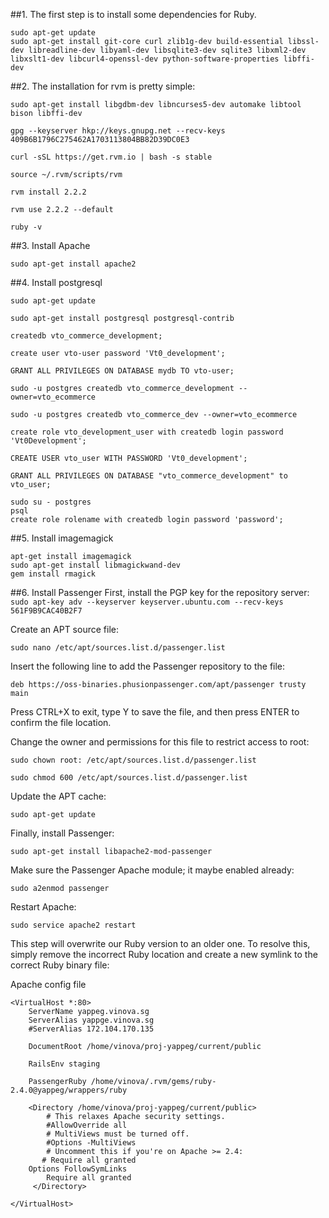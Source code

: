 
##1. The first step is to install some dependencies for Ruby.

```
sudo apt-get update
sudo apt-get install git-core curl zlib1g-dev build-essential libssl-dev libreadline-dev libyaml-dev libsqlite3-dev sqlite3 libxml2-dev libxslt1-dev libcurl4-openssl-dev python-software-properties libffi-dev
```

##2. The installation for rvm is pretty simple:
```
sudo apt-get install libgdbm-dev libncurses5-dev automake libtool bison libffi-dev

gpg --keyserver hkp://keys.gnupg.net --recv-keys 409B6B1796C275462A1703113804BB82D39DC0E3

curl -sSL https://get.rvm.io | bash -s stable

source ~/.rvm/scripts/rvm

rvm install 2.2.2

rvm use 2.2.2 --default

ruby -v
```
##3. Install Apache
```
sudo apt-get install apache2
```

##4. Install postgresql
```
sudo apt-get update

sudo apt-get install postgresql postgresql-contrib

createdb vto_commerce_development;

create user vto-user password 'Vt0_development';

GRANT ALL PRIVILEGES ON DATABASE mydb TO vto-user;

sudo -u postgres createdb vto_commerce_development --owner=vto_ecommerce

sudo -u postgres createdb vto_commerce_dev --owner=vto_ecommerce

create role vto_development_user with createdb login password 'Vt0Development';

CREATE USER vto_user WITH PASSWORD 'Vt0_development';

GRANT ALL PRIVILEGES ON DATABASE "vto_commerce_development" to vto_user;
```

```
sudo su - postgres
psql
create role rolename with createdb login password 'password';
```
##5. Install imagemagick
```
apt-get install imagemagick
sudo apt-get install libmagickwand-dev
gem install rmagick
```
##6. Install Passenger
First, install the PGP key for the repository server:
```sudo apt-key adv --keyserver keyserver.ubuntu.com --recv-keys 561F9B9CAC40B2F7```

Create an APT source file:
```
sudo nano /etc/apt/sources.list.d/passenger.list
```

Insert the following line to add the Passenger repository to the file:

```
deb https://oss-binaries.phusionpassenger.com/apt/passenger trusty main
```
Press CTRL+X to exit, type Y to save the file, and then press ENTER to confirm the file location.

Change the owner and permissions for this file to restrict access to root:

```
sudo chown root: /etc/apt/sources.list.d/passenger.list

sudo chmod 600 /etc/apt/sources.list.d/passenger.list
```
Update the APT cache:

```
sudo apt-get update
```
Finally, install Passenger:

```
sudo apt-get install libapache2-mod-passenger
```
Make sure the Passenger Apache module; it maybe enabled already:

```
sudo a2enmod passenger
```
Restart Apache:

```
sudo service apache2 restart
```
This step will overwrite our Ruby version to an older one. To resolve this, simply remove the incorrect Ruby location and create a new symlink to the correct Ruby binary file:

Apache config file
```
<VirtualHost *:80>
    ServerName yappeg.vinova.sg 
    ServerAlias yappge.vinova.sg
    #ServerAlias 172.104.170.135

    DocumentRoot /home/vinova/proj-yappeg/current/public

    RailsEnv staging

    PassengerRuby /home/vinova/.rvm/gems/ruby-2.4.0@yappeg/wrappers/ruby

    <Directory /home/vinova/proj-yappeg/current/public>
        # This relaxes Apache security settings.
        #AllowOverride all
        # MultiViews must be turned off.
        #Options -MultiViews
        # Uncomment this if you're on Apache >= 2.4:
       # Require all granted
	Options FollowSymLinks
        Require all granted
     </Directory>

</VirtualHost>
```
